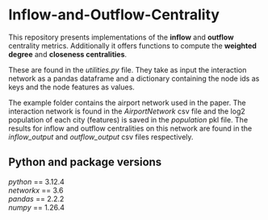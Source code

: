 # Inflow-and-Outflow-Centrality

This repository presents implementations of the **inflow** and **outflow** centrality metrics. Additionally it offers functions to compute the **weighted degree** and **closeness centralities**.

These are found in the *utilities.py* file. They take as input the interaction network as a pandas dataframe and a dictionary containing the node ids as keys and the node features as values.

The example folder contains the airport network used in the paper. The interaction network is found in the *AirportNetwork* csv file and the log2 population of each city (features) is saved in the *population* pkl file. The results for inflow and outflow centralities on this network are found in the *inflow_output* and *outflow_output* csv files respectively.

## Python and package versions
*python* == 3.12.4  
*networkx* == 3.6  
*pandas* == 2.2.2  
*numpy* == 1.26.4   
